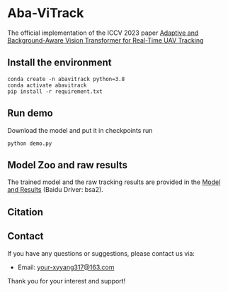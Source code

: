 # Aba-ViTrack

The official implementation of the ICCV 2023 paper [Adaptive and Background-Aware Vision Transformer for Real-Time UAV Tracking](https://iccv2023.thecvf.com/)

## Install the environment
   ```
   conda create -n abavitrack python=3.8
   conda activate abavitrack
   pip install -r requirement.txt
   ```

## Run demo
Download the model and put it in checkpoints
run
   ```
   python demo.py
   ```

## Model Zoo and raw results
The trained model and the raw tracking results are provided in the [Model and Results](https://pan.baidu.com/s/13aXfsihrbrh8WMu6XYTthA?pwd=nen9) (Baidu Driver: bsa2).

## Citation



## Contact
If you have any questions or suggestions, please contact us via:

- Email: your-xyyang317@163.com

Thank you for your interest and support!
